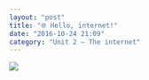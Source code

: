 ```yaml
---
layout: "post"
title: "🌐 Hello, internet!"
date: "2016-10-24 21:09"
category: "Unit 2 – The internet"
---
```


![](https://static01.nyt.com/images/2016/05/25/us/25xp-internet/25xp-internet-superJumbo-v4.jpg)
